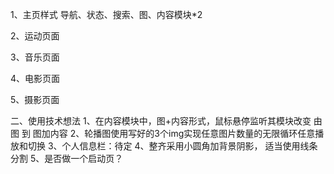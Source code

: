 1、主页样式
导航、状态、搜索、图、内容模块*2

2、运动页面


3、音乐页面


4、电影页面


5、摄影页面

二、使用技术想法
1、在内容模块中，图+内容形式，鼠标悬停监听其模块改变  由图 到  图加内容
2、轮播图使用写好的3个img实现任意图片数量的无限循环任意播放和切换
3、个人信息栏：待定
4、整齐采用小圆角加背景阴影， 适当使用线条分割
5、是否做一个启动页？


